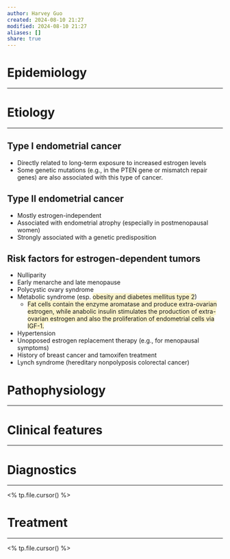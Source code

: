 ```yaml
---
author: Harvey Guo
created: 2024-08-10 21:27
modified: 2024-08-10 21:27
aliases: []
share: true
---
```

# Epidemiology
---


# Etiology
---
## Type I endometrial cancer
- Directly related to long-term exposure to increased estrogen levels
- Some genetic mutations (e.g., in the PTEN gene or mismatch repair genes) are also associated with this type of cancer.
## Type II endometrial cancer
- Mostly estrogen-independent
- Associated with endometrial atrophy (especially in postmenopausal women)
- Strongly associated with a genetic predisposition 
## Risk factors for estrogen-dependent tumors 
- Nulliparity
- Early menarche and late menopause
- Polycystic ovary syndrome
- Metabolic syndrome (esp. <span style="background:rgba(240, 200, 0, 0.2)">obesity and diabetes mellitus type 2</span>)
	- <span style="background:rgba(240, 200, 0, 0.2)">Fat cells contain the enzyme aromatase and produce extra-ovarian estrogen, while anabolic insulin stimulates the production of extra-ovarian estrogen and also the proliferation of endometrial cells via IGF-1.</span>
- Hypertension
- Unopposed estrogen replacement therapy  (e.g., for menopausal symptoms)
- History of breast cancer and tamoxifen treatment
- Lynch syndrome (hereditary nonpolyposis colorectal cancer) 

# Pathophysiology
---


# Clinical features
---


# Diagnostics
---
<% tp.file.cursor() %>

# Treatment
---
<% tp.file.cursor() %>
